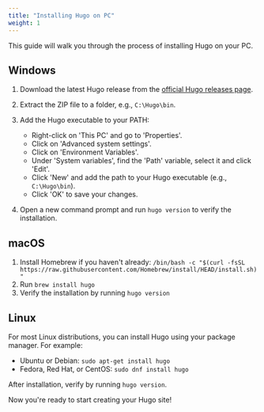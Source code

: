 ```yaml
---
title: "Installing Hugo on PC"
weight: 1
---
```


This guide will walk you through the process of installing Hugo on your PC.

## Windows

1. Download the latest Hugo release from the [official Hugo releases page](https://github.com/gohugoio/hugo/releases).
2. Extract the ZIP file to a folder, e.g., `C:\Hugo\bin`.
3. Add the Hugo executable to your PATH:
   - Right-click on 'This PC' and go to 'Properties'.
   - Click on 'Advanced system settings'.
   - Click on 'Environment Variables'.
   - Under 'System variables', find the 'Path' variable, select it and click 'Edit'.
   - Click 'New' and add the path to your Hugo executable (e.g., `C:\Hugo\bin`).
   - Click 'OK' to save your changes.

4. Open a new command prompt and run `hugo version` to verify the installation.

## macOS

1. Install Homebrew if you haven't already: `/bin/bash -c "$(curl -fsSL https://raw.githubusercontent.com/Homebrew/install/HEAD/install.sh)"`
2. Run `brew install hugo`
3. Verify the installation by running `hugo version`

## Linux

For most Linux distributions, you can install Hugo using your package manager. For example:

- Ubuntu or Debian: `sudo apt-get install hugo`
- Fedora, Red Hat, or CentOS: `sudo dnf install hugo`

After installation, verify by running `hugo version`.

Now you're ready to start creating your Hugo site!